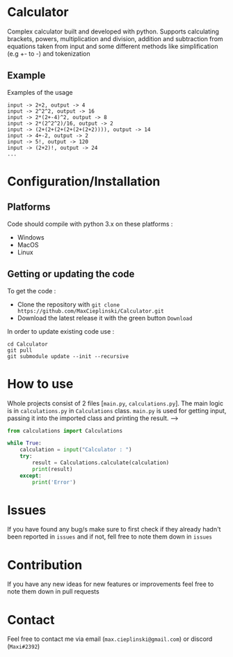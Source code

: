 # Calculator
Complex calculator built and developed with python. Supports calculating brackets, powers, multiplication and division, addition and subtraction from equations taken from input and some different methods like simplification (e.g +- to -) and tokenization
## Example
Examples of the usage
```
input -> 2+2, output -> 4
input -> 2^2^2, output -> 16
input -> 2*(2+-4)^2, output -> 8
input -> 2*(2^2^2)/16, output -> 2
input -> (2+(2+(2+(2+(2+(2+2)))), output -> 14
input -> 4+-2, output -> 2
input -> 5!, output -> 120
input -> (2+2)!, output -> 24
...
```
# Configuration/Installation
## Platforms
Code should compile with python 3.x on these platforms : 
- Windows
- MacOS
- Linux

## Getting or updating the code
To get the code :
- Clone the repository with `git clone https://github.com/MaxCieplinski/Calculator.git`
- Download the latest release it with the green button `Download`

In order to update existing code use :
```
cd Calculator
git pull
git submodule update --init --recursive
```

# How to use
Whole projects consist of 2 files [`main.py`, `calculations.py`]. The main logic is in `calculations.py` in `Calculations` class. `main.py` is used for getting input, passing it into the imported class and printing the result. 
--> 
```py
from calculations import Calculations

while True:
    calculation = input("Calculator : ")
    try:
        result = Calculations.calculate(calculation)
        print(result)
    except:
        print('Error')
```

# Issues
If you have found any bug/s make sure to first check if they already hadn't been reported in `issues` and if not, 
fell free to note them down in `issues`

# Contribution
If you have any new ideas for new features or improvements feel free to note them down in pull requests 

# Contact
Feel free to contact me via email (`max.cieplinski@gmail.com`) or discord (`Maxi#2392`)
